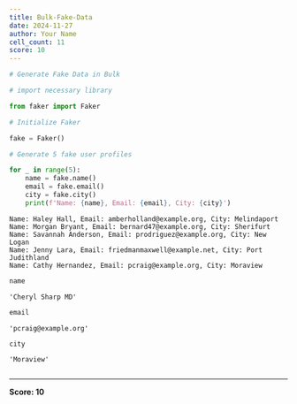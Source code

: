 ```yaml
---
title: Bulk-Fake-Data
date: 2024-11-27
author: Your Name
cell_count: 11
score: 10
---
```


```python
# Generate Fake Data in Bulk
```


```python
# import necessary library
```


```python
from faker import Faker
```


```python
# Initialize Faker
```


```python
fake = Faker()
```


```python
# Generate 5 fake user profiles
```


```python
for _ in range(5):
    name = fake.name()
    email = fake.email()
    city = fake.city()
    print(f'Name: {name}, Email: {email}, City: {city}')
```

    Name: Haley Hall, Email: amberholland@example.org, City: Melindaport
    Name: Morgan Bryant, Email: bernard47@example.org, City: Sherifurt
    Name: Savannah Anderson, Email: prodriguez@example.org, City: New Logan
    Name: Jenny Lara, Email: friedmanmaxwell@example.net, City: Port Judithland
    Name: Cathy Hernandez, Email: pcraig@example.org, City: Moraview



```python
name
```




    'Cheryl Sharp MD'




```python
email
```




    'pcraig@example.org'




```python
city
```




    'Moraview'




```python

```


---
**Score: 10**
